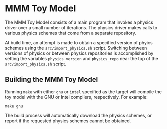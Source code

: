 # MMM Toy Model

The MMM Toy Model consists of a main program that invokes a physics driver over
a small number of iterations. The physics driver makes calls to various physics
schemes that come from a separate repository.

At build time, an attempt is made to obtain a specified version of phyics
schemes using the `src/import_physics.sh` script.  Switching between versions of
physics or between physics repositories is accomplished by setting the variables
`physics_version` and `physics_repo` near the top of the `src/import_physics.sh`
script.

## Building the MMM Toy Model

Running `make` with either `gnu` or `intel` specified as the target will compile
the toy model with the GNU or Intel compilers, respectively. For example:
```
make gnu
```
The build process will automatically download the physics schemes, or report if
the requested physics schemes cannot be obtained.
